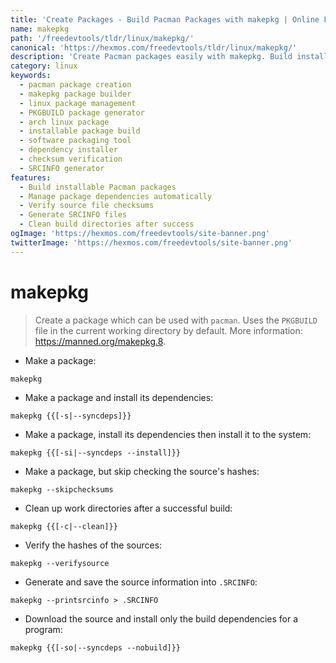 ```yaml
---
title: 'Create Packages - Build Pacman Packages with makepkg | Online Free DevTools by Hexmos'
name: makepkg
path: '/freedevtools/tldr/linux/makepkg/'
canonical: 'https://hexmos.com/freedevtools/tldr/linux/makepkg/'
description: 'Create Pacman packages easily with makepkg. Build installable packages from PKGBUILD files and manage dependencies. Free online tool, no registration required.'
category: linux
keywords:
  - pacman package creation
  - makepkg package builder
  - linux package management
  - PKGBUILD package generator
  - arch linux package
  - installable package build
  - software packaging tool
  - dependency installer
  - checksum verification
  - SRCINFO generator
features:
  - Build installable Pacman packages
  - Manage package dependencies automatically
  - Verify source file checksums
  - Generate SRCINFO files
  - Clean build directories after success
ogImage: 'https://hexmos.com/freedevtools/site-banner.png'
twitterImage: 'https://hexmos.com/freedevtools/site-banner.png'
---
```


# makepkg

> Create a package which can be used with `pacman`.
> Uses the `PKGBUILD` file in the current working directory by default.
> More information: <https://manned.org/makepkg.8>.

- Make a package:

`makepkg`

- Make a package and install its dependencies:

`makepkg {{[-s|--syncdeps]}}`

- Make a package, install its dependencies then install it to the system:

`makepkg {{[-si|--syncdeps --install]}}`

- Make a package, but skip checking the source's hashes:

`makepkg --skipchecksums`

- Clean up work directories after a successful build:

`makepkg {{[-c|--clean]}}`

- Verify the hashes of the sources:

`makepkg --verifysource`

- Generate and save the source information into `.SRCINFO`:

`makepkg --printsrcinfo > .SRCINFO`

- Download the source and install only the build dependencies for a program:

`makepkg {{[-so|--syncdeps --nobuild]}}`
